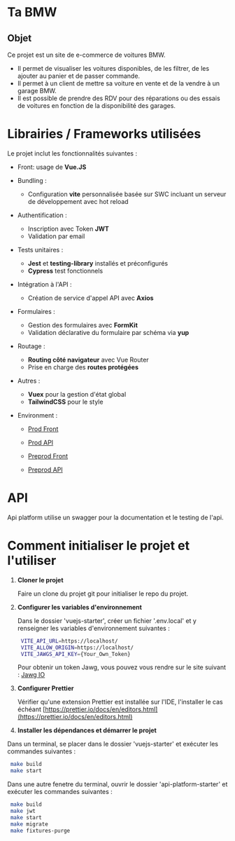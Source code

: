 # Ta BMW 

## Objet

Ce projet est un site de e-commerce de voitures BMW. 
- Il permet de visualiser les voitures disponibles, de les filtrer, de les ajouter au panier et de passer commande.
- Il permet à un client de mettre sa voiture en vente et de la vendre à un garage BMW.
- Il est possible de prendre des RDV pour des réparations ou des essais de voitures en fonction de la disponibilité des garages.

# Librairies / Frameworks utilisées

Le projet inclut les fonctionnalités suivantes :

- Front: usage de **Vue.JS**
- Bundling :

  - Configuration **vite** personnalisée basée sur SWC incluant un serveur de développement avec hot reload

- Authentification :

  - Inscription avec Token **JWT** 
  - Validation par email 

- Tests unitaires :

  - **Jest** et **testing-library** installés et préconfigurés
  - **Cypress** test fonctionnels

- Intégration à l'API :

  - Création de service d'appel API avec **Axios**

- Formulaires :

  - Gestion des formulaires avec **FormKit**
  - Validation déclarative du formulaire par schéma via **yup**

- Routage :

  - **Routing côté navigateur** avec Vue Router
  - Prise en charge des **routes protégées**

- Autres :

  - **Vuex** pour la gestion d'état global 
  - **TailwindCSS** pour le style


- Environment :

  - [Prod Front](https://ta-bmw.frozox.fr/)
  - [Prod API](https://api.ta-bmw.frozox.fr/)

  - [Preprod Front](https://preprod.ta-bmw.frozox.fr/)
  - [Preprod API](https://preprod.api.ta-bmw.frozox.fr/)

# API

Api platform utilise un swagger pour la documentation et le testing de l'api.

# Comment initialiser le projet et l'utiliser

1. **Cloner le projet**

   Faire un clone du projet git pour initialiser le repo du projet.

2. **Configurer les variables d'environnement**

   Dans le dossier 'vuejs-starter', créer un fichier '.env.local' et y renseigner les variables d'environnement suivantes :
   ```bash
    VITE_API_URL=https://localhost/
    VITE_ALLOW_ORIGIN=https://localhost/
    VITE_JAWGS_API_KEY={Your_Own_Token}
    ```
    Pour obtenir un token Jawg, vous pouvez vous rendre sur le site suivant : [Jawg IO](https://www.jawg.io/)


3. **Configurer Prettier**

   Vérifier qu'une extension Prettier est installée sur l'IDE, l'installer le cas échéant [https://prettier.io/docs/en/editors.html](https://prettier.io/docs/en/editors.html)

4. **Installer les dépendances et démarrer le projet**

Dans un terminal, se placer dans le dossier 'vuejs-starter' et exécuter les commandes suivantes :

   ```bash
    make build
    make start
   ```

Dans une autre fenetre du terminal, ouvrir le dossier 'api-platform-starter' et exécuter les commandes suivantes :

   ```bash
    make build
    make jwt
    make start
    make migrate 
    make fixtures-purge
   ```
